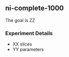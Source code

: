 ## ni-complete-1000 ##

The goal is ZZ


### Experiment Details ###

* XX slices 
* YY parameters



